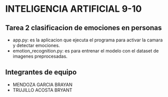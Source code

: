<h1>INTELIGENCIA ARTIFICIAL 9-10</h1>

## Tarea 2 clasificacion de emociones en personas

- app.py: es la aplicacion que ejecuta el programa para activar la camara y detectar emociones.
- emotion_recognition.py: es para entrenar el modelo con el dataset de imagenes preprocesadas.
<h2>Integrantes de equipo</h2>
<ul>
<li>MENDOZA GARCIA BRAYAN</li>
<li>TRUJILLO ACOSTA BRYANT </li>
</ul>
